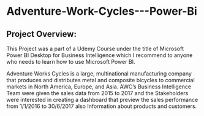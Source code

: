 # Adventure-Work-Cycles---Power-Bi
## Project Overview:
  This Project was a part of a Udemy Course under the title of Microsoft Power BI Desktop for Business Intelligence which I recommend to anyone who needs to      learn how to use Microsoft Power BI.

  Adventure Works Cycles is a large, multinational manufacturing company that produces and distributes metal and composite bicycles to commercial markets in North America, Europe, and Asia. 
  AWC’s Business Intelligence Team were given the sales data from 2015 to 2017 and the Stakeholders were interested in creating a dashboard that preview the sales performance from 1/1/2016 to 30/6/2017 also Information about products and customers.
